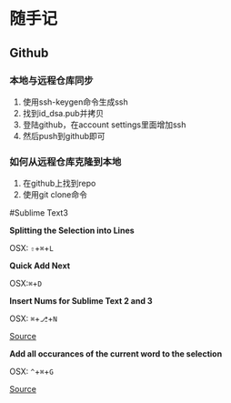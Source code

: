 # 随手记

## Github

### 本地与远程仓库同步

1. 使用ssh-keygen命令生成ssh
2. 找到id_dsa.pub并拷贝
3. 登陆github，在account settings里面增加ssh
4. 然后push到github即可

### 如何从远程仓库克隆到本地

1. 在github上找到repo
2. 使用git clone命令

#Sublime Text3

**Splitting the Selection into Lines** 

OSX: `⇧`+`⌘`+`L`

**Quick Add Next**

OSX:`⌘`+`D`

**Insert Nums for Sublime Text 2 and 3**

OSX: `⌘`+`⎇`+`N`

[Source](https://github.com/jbrooksuk/InsertNums)

**Add all occurances of the current word to the selection**

OSX: `^`+`⌘`+`G`

[Source](https://stackoverflow.com/questions/23858279/how-do-i-add-the-next-occurrence-of-the-current-word-to-the-selection-in-rubymin)

